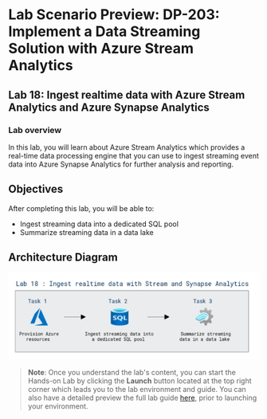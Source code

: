 # Lab Scenario Preview: DP-203: Implement a Data Streaming Solution with Azure Stream Analytics


## Lab 18: Ingest realtime data with Azure Stream Analytics and Azure Synapse Analytics

### Lab overview

In this lab, you will learn about Azure Stream Analytics which provides a real-time data processing engine that you can use to ingest streaming event data into Azure Synapse Analytics for further analysis and reporting.


## Objectives

After completing this lab, you will be able to:

 - Ingest streaming data into a dedicated SQL pool
 - Summarize streaming data in a data lake

 ## Architecture Diagram


   ![Azure portal with a cloud shell pane](./media/lab18.png)

>**Note**: Once you understand the lab's content, you can start the Hands-on Lab by clicking the **Launch** button located at the top right corner which leads you to the lab environment and guide. You can also have a detailed preview the full lab guide [here](https://experience.cloudlabs.ai/#/labguidepreview/068cec86-8f9b-4157-8df3-ab8e285a255f), prior to launching your environment.
